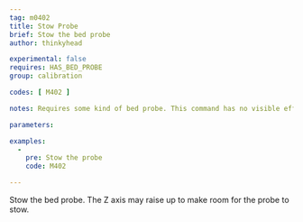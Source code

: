 ```yaml
---
tag: m0402
title: Stow Probe
brief: Stow the bed probe
author: thinkyhead

experimental: false
requires: HAS_BED_PROBE
group: calibration

codes: [ M402 ]

notes: Requires some kind of bed probe. This command has no visible effect for probes that don't move. They are just deactivated.

parameters:

examples:
  -
    pre: Stow the probe
    code: M402

---
```


Stow the bed probe. The Z axis may raise up to make room for the probe to stow.
